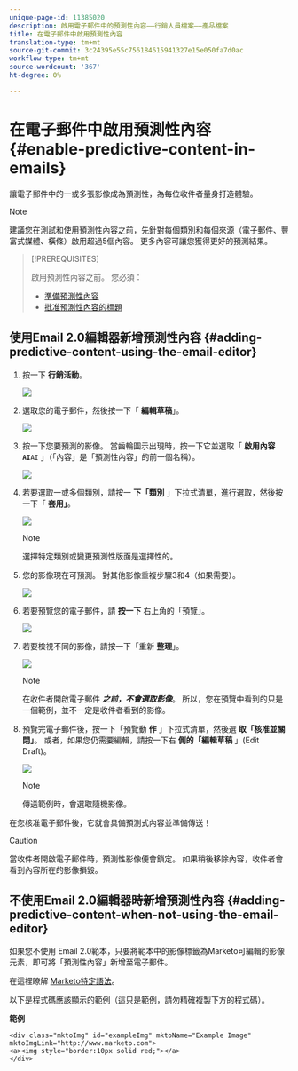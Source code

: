 ```yaml
---
unique-page-id: 11385020
description: 啟用電子郵件中的預測性內容——行銷人員檔案——產品檔案
title: 在電子郵件中啟用預測性內容
translation-type: tm+mt
source-git-commit: 3c24395e55c756184615941327e15e050fa7d0ac
workflow-type: tm+mt
source-wordcount: '367'
ht-degree: 0%

---
```



# 在電子郵件中啟用預測性內容 {#enable-predictive-content-in-emails}

讓電子郵件中的一或多張影像成為預測性，為每位收件者量身打造體驗。

>[!NOTE]
>
>建議您在測試和使用預測性內容之前，先針對每個類別和每個來源（電子郵件、豐富式媒體、橫條）啟用超過5個內容。 更多內容可讓您獲得更好的預測結果。

>[!PREREQUISITES]
>
>啟用預測性內容之前。 您必須：
>
>* [準備預測性內容](/help/marketo/product-docs/predictive-content/working-with-predictive-content/edit-predictive-content-for-emails.md)
>* [批准預測性內容的標題](/help/marketo/product-docs/predictive-content/working-with-all-content/approve-a-title-for-predictive-content.md)


## 使用Email 2.0編輯器新增預測性內容 {#adding-predictive-content-using-the-email-editor}

1. 按一下 **行銷活動**。

   ![](assets/one.png)

1. 選取您的電子郵件，然後按一下「 **編輯草稿**」。

   ![](assets/two.png)

1. 按一下您要預測的影像。 當齒輪圖示出現時，按一下它並選取「 **啟用內容`AI`**`AI` 」（「內容」是「預測性內容」的前一個名稱）。

   ![](assets/three.png)

1. 若要選取一或多個類別，請按一 **下「類別** 」下拉式清單，進行選取，然後按一下「 **套用」**。

   ![](assets/four.png)

   >[!NOTE]
   >
   >選擇特定類別或變更預測性版面是選擇性的。

1. 您的影像現在可預測。 對其他影像重複步驟3和4（如果需要）。

   ![](assets/five.png)

1. 若要預覽您的電子郵件，請 **按一下** 右上角的「預覽」。

   ![](assets/six.png)

1. 若要檢視不同的影像，請按一下「重新 **整理**」。

   ![](assets/seven.png)

   >[!NOTE]
   >
   >在收件者開啟電子郵件 **_之前，不會選取影像_**。 所以，您在預覽中看到的只是一個範例，並不一定是收件者看到的影像。

1. 預覽完電子郵件後，按一下「預覽動 **作** 」下拉式清單，然後選 **取「核准並關閉」**。 或者，如果您仍需要編輯，請按一下右 **側的「編輯草稿** 」(Edit Draft)。

   ![](assets/eight.png)

   >[!NOTE]
   >
   >傳送範例時，會選取隨機影像。

在您核准電子郵件後，它就會具備預測式內容並準備傳送！

>[!CAUTION]
>
>當收件者開啟電子郵件時，預測性影像便會鎖定。 如果稍後移除內容，收件者會看到內容所在的影像損毀。

## 不使用Email 2.0編輯器時新增預測性內容 {#adding-predictive-content-when-not-using-the-email-editor}

如果您不使用 [](/help/marketo/product-docs/email-marketing/general/email-editor-2/email-editor-v2-0-overview.md) Email 2.0範本，只要將範本中的影像標籤為Marketo可編輯的影像元素，即可將「預測性內容」新增至電子郵件。

在這裡瞭解 [Marketo特定語法](/help/marketo/product-docs/email-marketing/general/email-editor-2/email-template-syntax.md#elements)。

以下是程式碼應該顯示的範例（這只是範例，請勿精確複製下方的程式碼）。

**範例**

```example
<div class="mktoImg" id="exampleImg" mktoName="Example Image" mktoImgLink="http://www.marketo.com">  
<a><img style="border:10px solid red;"></a>  
</div>
```
